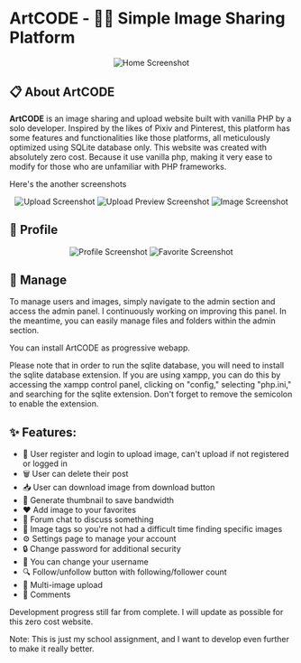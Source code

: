 # ArtCODE - 🎨🌐 Simple Image Sharing Platform

<p align="center">
  <img src="https://raw.githubusercontent.com/BurgerIsReal01/image/main/02.png" alt="Home Screenshot">
</p>

## :clipboard: About ArtCODE 

**ArtCODE** is an image sharing and upload website built with vanilla PHP by a solo developer. Inspired by the likes of Pixiv and Pinterest, this platform has some features and functionalities like those platforms, all meticulously optimized using SQLite database only. This website was created with absolutely zero cost. Because it use vanilla php, making it very ease to modify for those who are unfamiliar with PHP frameworks.

Here's the another screenshots

<p align="center">
  <img src="https://raw.githubusercontent.com/BurgerIsReal01/image/main/01.png" alt="Upload Screenshot">
  <img src="https://raw.githubusercontent.com/BurgerIsReal01/image/main/03.png" alt="Upload Preview Screenshot">
  <img src="https://raw.githubusercontent.com/BurgerIsReal01/image/main/04.png" alt="Image Screenshot">
</p>

## :bust_in_silhouette: Profile

<p align="center">
  <img src="https://raw.githubusercontent.com/BurgerIsReal01/image/main/05.png" alt="Profile Screenshot">
  <img src="https://raw.githubusercontent.com/BurgerIsReal01/image/main/06.png" alt="Favorite Screenshot">
</p>

## :wrench: Manage

To manage users and images, simply navigate to the admin section and access the admin panel. I continuously working on improving this panel. In the meantime, you can easily manage files and folders within the admin section.

You can install ArtCODE as progressive webapp.

Please note that in order to run the sqlite database, you will need to install the sqlite database extension. If you are using xampp, you can do this by accessing the xampp control panel, clicking on "config," selecting "php.ini," and searching for the sqlite extension. Don't forget to remove the semicolon to enable the extension.

## :sparkles: Features:

- 📝 User register and login to upload image, can't upload if not registered or logged in
- 🗑️ User can delete their post
- 📥 User can download image from download button
- 🌅 Generate thumbnail to save bandwidth
- ❤️ Add image to your favorites
- 💬 Forum chat to discuss something
- 🔖 Image tags so you're not had a difficult time finding specific images
- ⚙️ Settings page to manage your account
- 🔒 Change password for additional security
- 👥 You can change your username
- 🔍 Follow/unfollow button with following/follower count
- 📸 Multi-image upload
- 💬 Comments

Development progress still far from complete. I will update as possible for this zero cost website.

Note: This is just my school assignment, and I want to develop even further to make it really better.

